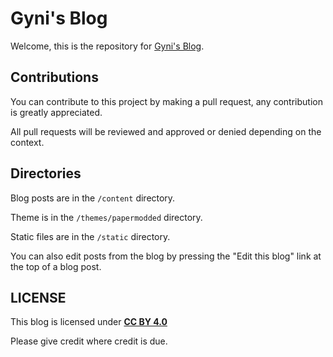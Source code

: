 # Gyni's Blog

Welcome, this is the repository for [Gyni's Blog](https://blog.gyni.xyz).

## Contributions

You can contribute to this project by making a pull request, any contribution is greatly appreciated.

All pull requests will be reviewed and approved or denied depending on the context.


## Directories

Blog posts are in the `/content` directory.

Theme is in the `/themes/papermodded` directory.

Static files are in the `/static` directory.



You can also edit posts from the blog by pressing the "Edit this blog" link at the top of a blog post.


## LICENSE
This blog is licensed under [**CC BY 4.0**](https://github.com/inGyni/ingyni.github.io/blob/source/LICENSE)

Please give credit where credit is due.
